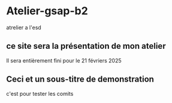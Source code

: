 # Atelier-gsap-b2
atrelier a l'esd
## ce site sera la présentation de mon atelier
Il sera entièrement fini pour le 21 févriers 2025


## Ceci et un sous-titre de demonstration
c'est pour tester les comits